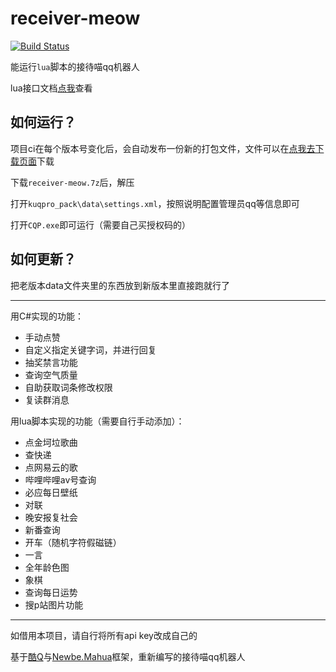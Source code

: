 # receiver-meow

[![Build Status](https://travis-ci.com/chenxuuu/receiver-meow.svg?branch=master)](https://travis-ci.com/chenxuuu/receiver-meow)

能运行`lua`脚本的接待喵qq机器人

lua接口文档[点我](https://github.com/chenxuuu/receiver-meow/blob/master/lua.md)查看

## 如何运行？

项目ci在每个版本号变化后，会自动发布一份新的打包文件，文件可以在[点我去下载页面](https://github.com/chenxuuu/receiver-meow/releases/latest)下载

下载`receiver-meow.7z`后，解压

打开`kuqpro_pack\data\settings.xml`，按照说明配置管理员qq等信息即可

打开`CQP.exe`即可运行（需要自己买授权码的）

## 如何更新？

把老版本data文件夹里的东西放到新版本里直接跑就行了

---

用C#实现的功能：

- 手动点赞
- 自定义指定关键字词，并进行回复
- 抽奖禁言功能
- 查询空气质量
- 自助获取词条修改权限
- 复读群消息

用lua脚本实现的功能（需要自行手动添加）：

- 点金坷垃歌曲
- 查快递
- 点网易云的歌
- 哔哩哔哩av号查询
- 必应每日壁纸
- 对联
- 晚安报复社会
- 新番查询
- 开车（随机字符假磁链）
- 一言
- 全年龄色图
- 象棋
- 查询每日运势
- 搜p站图片功能

---

如借用本项目，请自行将所有api key改成自己的

基于[酷Q](https://cqp.cc/)与[Newbe.Mahua](https://github.com/newbe36524/Newbe.Mahua.Framework/)框架，重新编写的接待喵qq机器人
